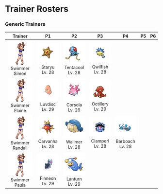 # Trainer Rosters

### Generic Trainers

| Trainer | P1 | P2 | P3 | P4 | P5 | P6 |
|:-------:|:--:|:--:|:--:|:--:|:--:|:--:|
| ![Swimmer Simon](../../assets/trainers/swimmer.png "Swimmer Simon")<br>Swimmer Simon | ![Staryu](../../assets/sprites/staryu/front.gif "Staryu")<br>Staryu<br>Lv. 28 | ![Tentacool](../../assets/sprites/tentacool/front.gif "Tentacool")<br>Tentacool<br>Lv. 28 | ![Qwilfish](../../assets/sprites/qwilfish/front.gif "Qwilfish")<br>Qwilfish<br>Lv. 28 |
| ![Swimmer Elaine](../../assets/trainers/swimmer.png "Swimmer Elaine")<br>Swimmer Elaine | ![Luvdisc](../../assets/sprites/luvdisc/front.gif "Luvdisc")<br>Luvdisc<br>Lv. 29 | ![Corsola](../../assets/sprites/corsola/front.gif "Corsola")<br>Corsola<br>Lv. 29 | ![Octillery](../../assets/sprites/octillery/front.gif "Octillery")<br>Octillery<br>Lv. 29 |
| ![Swimmer Randall](../../assets/trainers/swimmer.png "Swimmer Randall")<br>Swimmer Randall | ![Carvanha](../../assets/sprites/carvanha/front.gif "Carvanha")<br>Carvanha<br>Lv. 28 | ![Wailmer](../../assets/sprites/wailmer/front.gif "Wailmer")<br>Wailmer<br>Lv. 28 | ![Clamperl](../../assets/sprites/clamperl/front.gif "Clamperl")<br>Clamperl<br>Lv. 28 | ![Barboach](../../assets/sprites/barboach/front.gif "Barboach")<br>Barboach<br>Lv. 28 |
| ![Swimmer Paula](../../assets/trainers/swimmer.png "Swimmer Paula")<br>Swimmer Paula | ![Finneon](../../assets/sprites/finneon/front.gif "Finneon")<br>Finneon<br>Lv. 29 | ![Lanturn](../../assets/sprites/lanturn/front.gif "Lanturn")<br>Lanturn<br>Lv. 29 |

